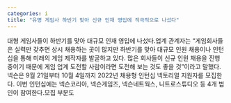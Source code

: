 ```yaml
---
categories: i
title: "유명 게임사 하반기 맞아 신규 인재 영입에 적극적으로 나섰다"
---
```

대형 게임사들이 하반기를 맞아 대규모 인재 영입에 나섰다.업계 관계자는 “게임회사들은 실력만 갖추면 상시 채용하는 곳이 많지만 하반기를 맞아 대규모 인원 채용이나 인턴십을 통해 미래의 게임 제작자를 발굴하고 있다. 많은 회사들이 신규 인원 채용을 진행 중이기 때문에 게임 업계 도전할 사람이라면 도전해 보는 것도 좋을 것”이라고 말했다.넥슨은 9월 21일부터 10월 4일까지 2022년 채용형 인턴십 넥토리얼 지원자를 모집한다. 이번 인턴십에는 넥슨코리아, 넥슨게임즈, 넥슨네트웍스, 니트로스튜디오 등 4개 법인이 참여한다.모집 부문도